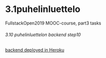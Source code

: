 # 3.1puhelinluettelo
FullstackOpen2019 MOOC-course, part3 tasks

###### 3.10 puhelinluettelon backend step10
[backend deployed in Heroku](https://fullstack-phonebook-anniluo.herokuapp.com/info)
